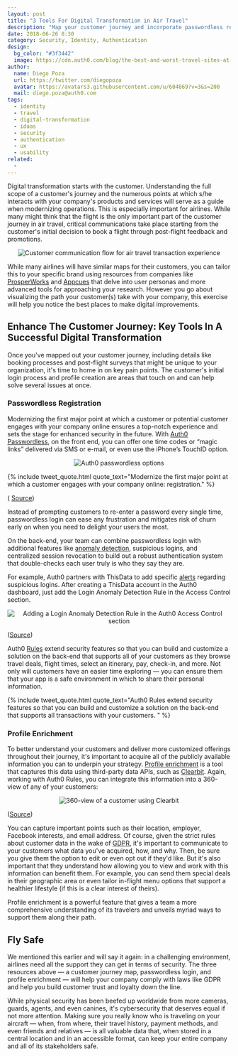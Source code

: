```yaml
---
layout: post
title: "3 Tools For Digital Transformation in Air Travel"
description: "Map your customer journey and incorporate passwordless registration and profile enrichment features to create a more enjoyable and safer UX."
date: 2018-06-26 8:30
category: Security, Identity, Authentication
design: 
  bg_color: "#3f3442"
  image: https://cdn.auth0.com/blog/the-best-and-worst-travel-sites-at-keeping-your-info-safe/logo.png
author:
  name: Diego Poza
  url: https://twitter.com/diegopoza
  avatar: https://avatars3.githubusercontent.com/u/604869?v=3&s=200
  mail: diego.poza@auth0.com
tags: 
  - identity
  - travel
  - digital-transformation
  - idaas
  - security
  - authentication
  - ux
  - usability
related:
  - 
---
```


Digital transformation starts with the customer. Understanding the full scope of a customer's journey and the numerous points at which s/he interacts with your company's products and services will serve as a guide when modernizing operations. This is especially important for airlines. While many might think that the flight is the only important part of the customer journey in air travel, critical communications take place starting from the customer's initial decision to book a flight through post-flight feedback and promotions.

<p style="text-align: center;">
  <img src="https://cdn.auth0.com/blog/3-tools-for-digital-transformation-in-air-travel/customer-communication-flow-for-air-travel.png" alt="Customer communication flow for air travel transaction experience">
</p>

While many airlines will have similar maps for their customers, you can tailor this to your specific brand using resources from companies like [ProsperWorks](https://www.prosperworks.com/blog/the-importance-of-customer-journey-mapping) and [Appcues](https://www.appcues.com/blog/user-journey-map) that delve into user personas and more advanced tools for approaching your research. However you go about visualizing the path your customer(s) take with your company, this exercise will help you notice the best places to make digital improvements.

## Enhance The Customer Journey: Key Tools In A Successful Digital Transformation

Once you've mapped out your customer journey, including details like booking processes and post-flight surveys that might be unique to your organization, it's time to home in on key pain points. The customer's initial login process and profile creation are areas that touch on and can help solve several issues at once.

### Passwordless Registration

Modernizing the first major point at which a customer or potential customer engages with your company online ensures a top-notch experience and sets the stage for enhanced security in the future. With [Auth0 Passwordless](https://auth0.com/passwordless), on the front end, you can offer one time codes or “magic links” delivered via SMS or e-mail, or even use the iPhone’s TouchID option.

<p style="text-align: center;">
  <img src="https://cdn.auth0.com/blog/3-tools-for-digital-transformation-in-air-travel/pwdless.png" alt="Auth0 passwordless options">
</p>

{% include tweet_quote.html quote_text="Modernize the first major point at which a customer engages with your company online: registration." %}

( [Source](https://auth0.com/blog/auth0-passwordless-email-authentication-and-sms-login-without-passwords/))

Instead of prompting customers to re-enter a password every single time, passwordless login can ease any frustration and mitigates risk of churn early on when you need to delight your users the most.

On the back-end, your team can combine passwordless login with additional features like [anomaly detection](https://auth0.com/docs/anomaly-detection), suspicious logins, and centralized session revocation to build out a robust authentication system that double-checks each user truly is who they say they are.

For example, Auth0 partners with ThisData to add specific [alerts](https://thisdata.com/blog/how-to-add-suspicious-login-alerts-to-auth0/) regarding suspicious logins. After creating a ThisData account in the Auth0 dashboard, just add the Login Anomaly Detection Rule in the Access Control section.

<p style="text-align: center;">
  <img src="https://cdn.auth0.com/blog/3-tools-for-digital-transformation-in-air-travel/create_rule.png" alt="Adding a Login Anomaly Detection Rule in the Auth0 Access Control section">
</p>

([Source](https://thisdata.com/blog/how-to-add-suspicious-login-alerts-to-auth0/))

Auth0 [Rules](https://auth0.com/docs/rules/current) extend security features so that you can build and customize a solution on the back-end that supports all of your customers as they browse travel deals, flight times, select an itinerary, pay, check-in, and more. Not only will customers have an easier time exploring — you can ensure them that your app is a safe environment in which to share their personal information.

{% include tweet_quote.html quote_text="Auth0 Rules extend security features so that you can build and customize a solution on the back-end that supports all transactions with your customers. " %}

### Profile Enrichment

To better understand your customers and deliver more customized offerings throughout their journey, it's important to acquire all of the publicly available information you can to underpin your strategy. [Profile enrichment](https://auth0.com/blog/how-profile-enrichment-and-progressive-profiling-can-boost-your-marketing/) is a tool that captures this data using third-party data APIs, such as [Clearbit](https://help.clearbit.com/hc/en-us/articles/115004646673-Enrichment-Overview). Again, working with Auth0 Rules, you can integrate this information into a 360-view of any of your customers:

<p style="text-align: center;">
  <img src="https://cdn.auth0.com/blog/3-tools-for-digital-transformation-in-air-travel/clearbit-bi.png" alt="360-view of a customer using Clearbit">
</p>

([Source](https://auth0.com/blog/how-profile-enrichment-and-progressive-profiling-can-boost-your-marketing/))

You can capture important points such as their location, employer, Facebook interests, and email address. Of course, given the strict rules about customer data in the wake of [GDPR](https://auth0.com/gdpr), it's important to communicate to your customers what data you've acquired, how, and why. Then, be sure you give them the option to edit or even opt out if they'd like. But it's also important that they understand how allowing you to view and work with this information can benefit them. For example, you can send them special deals in their geographic area or even tailor in-flight menu options that support a healthier lifestyle (if this is a clear interest of theirs).

Profile enrichment is a powerful feature that gives a team a more comprehensive understanding of its travelers and unveils myriad ways to support them along their path.

## Fly Safe

We mentioned this earlier and will say it again: in a challenging environment, airlines need all the support they can get in terms of security. The three resources above — a customer journey map, passwordless login, and profile enrichment — will help your company comply with laws like GDPR and help you build customer trust and loyalty down the line.

While physical security has been beefed up worldwide from more cameras, guards, agents, and even canines, it's cybersecurity that deserves equal if not more attention. Making sure you really know who is traveling on your aircraft — when, from where, their travel history, payment methods, and even friends and relatives — is all valuable data that, when stored in a central location and in an accessible format, can keep your entire company and all of its stakeholders safe.
